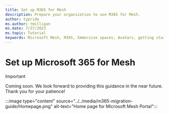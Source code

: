 ```yaml
---
title: Set up M365 for Mesh
description: Prepare your organization to use M365 for Mesh.
author: typride
ms.author: tmilligan
ms.date: 7/27/2023
ms.topic: Tutorial
keywords: Microsoft Mesh, M365, Immersive spaces, Avatars, getting started, documentation, features
---
```


# Set up Microsoft 365 for Mesh
> [!IMPORTANT]
> Coming soon. We look forward to providing this guidance in the near future. Thank you for your patience!

:::image type="content" source="../../media/m365-migration-guide/Homepage.png" alt-text="Home page for Microsoft Mesh Portal":::
